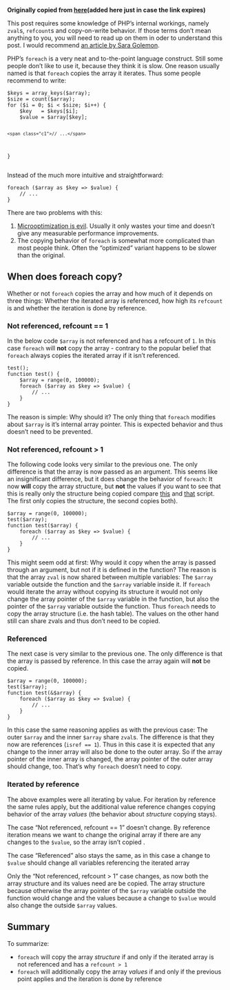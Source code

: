 **Originally copied from <a href='https://nikic.github.io/2011/11/11/PHP-Internals-When-does-foreach-copy.html'>here</a>(added here just in case the link expires)**
<p>This post requires some knowledge of PHP’s internal workings, namely <code class="highlighter-rouge">zval</code>s, <code class="highlighter-rouge">refcount</code>s and
copy-on-write behavior. If those terms don’t mean anything to you, you will need to read up on
them in oder to understand this post. I would recommend <a href="http://blog.golemon.com/2007/01/youre-being-lied-to.html">an article by Sara Golemon</a>.</p>

<p>PHP’s <code class="highlighter-rouge">foreach</code> is a very neat and to-the-point language construct. Still some people don’t like to
use it, because they think it is slow. One reason usually named is that <code class="highlighter-rouge">foreach</code> copies the array
it iterates. Thus some people recommend to write:</p>

<div class="language-php highlighter-rouge"><div class="highlight"><pre class="highlight"><code><span class="nv">$keys</span> <span class="o">=</span> <span class="nb">array_keys</span><span class="p">(</span><span class="nv">$array</span><span class="p">);</span>
<span class="nv">$size</span> <span class="o">=</span> <span class="nb">count</span><span class="p">(</span><span class="nv">$array</span><span class="p">);</span>
<span class="k">for</span> <span class="p">(</span><span class="nv">$i</span> <span class="o">=</span> <span class="mi">0</span><span class="p">;</span> <span class="nv">$i</span> <span class="o">&lt;</span> <span class="nv">$size</span><span class="p">;</span> <span class="nv">$i</span><span class="o">++</span><span class="p">)</span> <span class="p">{</span>
    <span class="nv">$key</span>   <span class="o">=</span> <span class="nv">$keys</span><span class="p">[</span><span class="nv">$i</span><span class="p">];</span>
    <span class="nv">$value</span> <span class="o">=</span> <span class="nv">$array</span><span class="p">[</span><span class="nv">$key</span><span class="p">];</span>

    <span class="c1">// ...</span>
<span class="p">}</span>
</code></pre></div></div>

<p>Instead of the much more intuitive and straightforward:</p>

<div class="language-php highlighter-rouge"><div class="highlight"><pre class="highlight"><code><span class="k">foreach</span> <span class="p">(</span><span class="nv">$array</span> <span class="k">as</span> <span class="nv">$key</span> <span class="o">=&gt;</span> <span class="nv">$value</span><span class="p">)</span> <span class="p">{</span>
    <span class="c1">// ...</span>
<span class="p">}</span>
</code></pre></div></div>

<p>There are two problems with this:</p>

<ol>
  <li><a href="https://blog.ircmaxell.com/2011/08/on-optimization-in-php.html">Microoptimization is evil</a>. Usually it only wastes your time and doesn’t give any measurable
performance improvements.</li>
  <li>The copying behavior of <code class="highlighter-rouge">foreach</code> is somewhat more complicated than most people think. Often the
“optimized” variant happens to be slower than the original.</li>
</ol>

<h2 id="when-does-foreach-copy">When does foreach copy?</h2>

<p>Whether or not <code class="highlighter-rouge">foreach</code> copies the array and how much of it depends on three things: Whether the
iterated array is referenced, how high its <code class="highlighter-rouge">refcount</code> is and whether the iteration is done by
reference.</p>

<h3 id="not-referenced-refcount--1">Not referenced, refcount == 1</h3>

<p>In the below code <code class="highlighter-rouge">$array</code> is not referenced and has a refcount of <code class="highlighter-rouge">1</code>. In this case <code class="highlighter-rouge">foreach</code> will
<strong>not</strong> copy the array - contrary to the popular belief that <code class="highlighter-rouge">foreach</code> always copies
the iterated array if it isn’t referenced.</p>

<div class="language-php highlighter-rouge"><div class="highlight"><pre class="highlight"><code><span class="nx">test</span><span class="p">();</span>
<span class="k">function</span> <span class="nf">test</span><span class="p">()</span> <span class="p">{</span>
    <span class="nv">$array</span> <span class="o">=</span> <span class="nb">range</span><span class="p">(</span><span class="mi">0</span><span class="p">,</span> <span class="mi">100000</span><span class="p">);</span>
    <span class="k">foreach</span> <span class="p">(</span><span class="nv">$array</span> <span class="k">as</span> <span class="nv">$key</span> <span class="o">=&gt;</span> <span class="nv">$value</span><span class="p">)</span> <span class="p">{</span>
        <span class="c1">// ...</span>
    <span class="p">}</span>
<span class="p">}</span>
</code></pre></div></div>

<p>The reason is simple: Why should it? The only thing that <code class="highlighter-rouge">foreach</code> modifies about <code class="highlighter-rouge">$array</code> is it’s
internal array pointer. This is expected behavior and thus doesn’t need to be prevented.</p>

<h3 id="not-referenced-refcount--1-1">Not referenced, refcount &gt; 1</h3>

<p>The following code looks very similar to the previous one. The only difference is that the array is
now passed as an argument. This seems like an insignificant difference, but it does change the
behavior of <code class="highlighter-rouge">foreach</code>: It now <strong>will</strong> copy the array structure, but <strong>not</strong> the values 
if you want to see that this is really only the structure being copied compare <a href="http://codepad.viper-7.com/nNX1Rt">this</a> and <a href="http://codepad.viper-7.com/lQC1K6">that</a>
script. The first only copies the structure, the second copies both).</p>

<div class="language-php highlighter-rouge"><div class="highlight"><pre class="highlight"><code><span class="nv">$array</span> <span class="o">=</span> <span class="nb">range</span><span class="p">(</span><span class="mi">0</span><span class="p">,</span> <span class="mi">100000</span><span class="p">);</span>
<span class="nx">test</span><span class="p">(</span><span class="nv">$array</span><span class="p">);</span>
<span class="k">function</span> <span class="nf">test</span><span class="p">(</span><span class="nv">$array</span><span class="p">)</span> <span class="p">{</span>
    <span class="k">foreach</span> <span class="p">(</span><span class="nv">$array</span> <span class="k">as</span> <span class="nv">$key</span> <span class="o">=&gt;</span> <span class="nv">$value</span><span class="p">)</span> <span class="p">{</span>
        <span class="c1">// ...</span>
    <span class="p">}</span>
<span class="p">}</span>
</code></pre></div></div>

<p>This might seem odd at first: Why would it copy when the array is passed through an argument, but
not if it is defined in the function? The reason is that the array <code class="highlighter-rouge">zval</code> is now shared between
multiple variables: The <code class="highlighter-rouge">$array</code> variable outside the function and the <code class="highlighter-rouge">$array</code> variable inside it.
If <code class="highlighter-rouge">foreach</code> would iterate the array without copying its structure it would not only change the array
pointer of the <code class="highlighter-rouge">$array</code> variable in the function, but also the pointer of the <code class="highlighter-rouge">$array</code> variable outside
the function. Thus <code class="highlighter-rouge">foreach</code> needs to copy the array structure (i.e. the hash table). The values on
the other hand still can share zvals and thus don’t need to be copied.</p>

<h3 id="referenced">Referenced</h3>

<p>The next case is very similar to the previous one. The only difference is that the array is passed
by reference. In this case the array again will <strong>not</strong> be copied.</p>

<div class="language-php highlighter-rouge"><div class="highlight"><pre class="highlight"><code><span class="nv">$array</span> <span class="o">=</span> <span class="nb">range</span><span class="p">(</span><span class="mi">0</span><span class="p">,</span> <span class="mi">100000</span><span class="p">);</span>
<span class="nx">test</span><span class="p">(</span><span class="nv">$array</span><span class="p">);</span>
<span class="k">function</span> <span class="nf">test</span><span class="p">(</span><span class="o">&amp;</span><span class="nv">$array</span><span class="p">)</span> <span class="p">{</span>
    <span class="k">foreach</span> <span class="p">(</span><span class="nv">$array</span> <span class="k">as</span> <span class="nv">$key</span> <span class="o">=&gt;</span> <span class="nv">$value</span><span class="p">)</span> <span class="p">{</span>
        <span class="c1">// ...</span>
    <span class="p">}</span>
<span class="p">}</span>
</code></pre></div></div>

<p>In this case the same reasoning applies as with the previous case: The outer <code class="highlighter-rouge">$array</code> and the inner
<code class="highlighter-rouge">$array</code> share <code class="highlighter-rouge">zval</code>s. The difference is that they now are references (<code class="highlighter-rouge">isref == 1</code>). Thus in this
case it is expected that any change to the inner array will also be done to the outer array. So if
the array pointer of the inner array is changed, the array pointer of the outer array should change,
too. That’s why <code class="highlighter-rouge">foreach</code> doesn’t need to copy.</p>

<h3 id="iterated-by-reference">Iterated by reference</h3>

<p>The above examples were all iterating by value. For iteration by reference the same rules apply, but
the additional value reference changes copying behavior of the array <em>values</em> (the behavior about
<em>structure</em> copying stays).</p>

<p>The case “Not referenced, refcount == 1” doesn’t change. By reference iteration means we want to
change the original array if there are any changes to the <code class="highlighter-rouge">$value</code>, so the array isn’t copied
.</p>

<p>The case “Referenced” also stays the same, as in this case a change to <code class="highlighter-rouge">$value</code> should change all
variables referencing the iterated array</p>

<p>Only the “Not referenced, refcount &gt; 1” case changes, as now both the array structure and its values
need are be copied. The array structure because otherwise the array pointer of the <code class="highlighter-rouge">$array</code> variable
outside the function would change and the values because a change to <code class="highlighter-rouge">$value</code> would also change the
outside <code class="highlighter-rouge">$array</code> values.</p>

<h2 id="summary">Summary</h2>

<p>To summarize:</p>

<ul>
  <li><code class="highlighter-rouge">foreach</code> will copy the array <em>structure</em> if and only if the iterated array is not referenced and
has a <code class="highlighter-rouge">refcount &gt; 1</code></li>
  <li><code class="highlighter-rouge">foreach</code> will additionally copy the array <em>values</em> if and only if the previous point applies and
the iteration is done by reference</li>
</ul>
